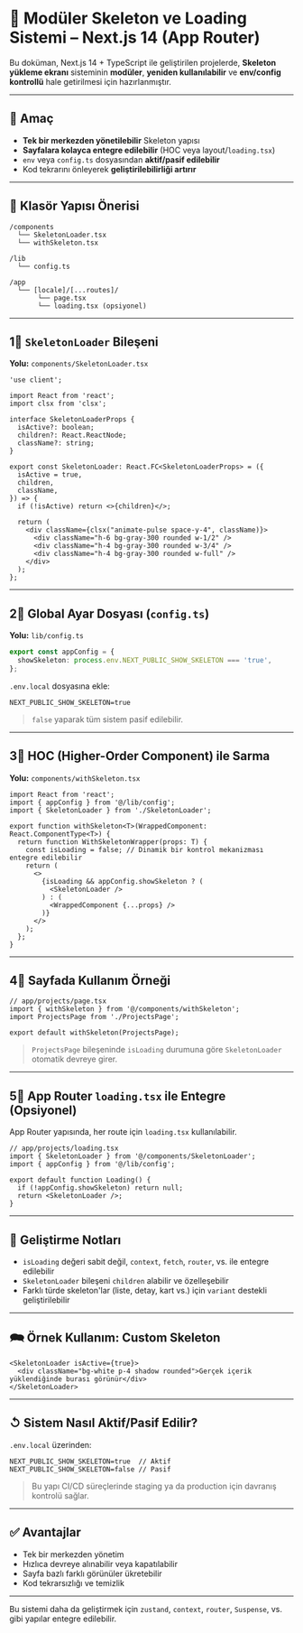 # 🧹 Modüler Skeleton ve Loading Sistemi – Next.js 14 (App Router)

Bu doküman, Next.js 14 + TypeScript ile geliştirilen projelerde, **Skeleton yükleme ekranı** sisteminin **modüler**, **yeniden kullanılabilir** ve **env/config kontrollü** hale getirilmesi için hazırlanmıştır.

---

## 🌟 Amaç

- **Tek bir merkezden yönetilebilir** Skeleton yapısı
- **Sayfalara kolayca entegre edilebilir** (HOC veya layout/`loading.tsx`)
- `env` veya `config.ts` dosyasından **aktif/pasif edilebilir**
- Kod tekrarını önleyerek **geliştirilebilirliği artırır**

---

## 📁 Klasör Yapısı Önerisi

```
/components
  └── SkeletonLoader.tsx
  └── withSkeleton.tsx

/lib
  └── config.ts

/app
  └── [locale]/[...routes]/
       └── page.tsx
       └── loading.tsx (opsiyonel)
```

---

## 1⃣ `SkeletonLoader` Bileşeni

**Yolu:** `components/SkeletonLoader.tsx`

```tsx
'use client';

import React from 'react';
import clsx from 'clsx';

interface SkeletonLoaderProps {
  isActive?: boolean;
  children?: React.ReactNode;
  className?: string;
}

export const SkeletonLoader: React.FC<SkeletonLoaderProps> = ({
  isActive = true,
  children,
  className,
}) => {
  if (!isActive) return <>{children}</>;

  return (
    <div className={clsx("animate-pulse space-y-4", className)}>
      <div className="h-6 bg-gray-300 rounded w-1/2" />
      <div className="h-4 bg-gray-300 rounded w-3/4" />
      <div className="h-4 bg-gray-300 rounded w-full" />
    </div>
  );
};
```

---

## 2⃣ Global Ayar Dosyası (`config.ts`)

**Yolu:** `lib/config.ts`

```ts
export const appConfig = {
  showSkeleton: process.env.NEXT_PUBLIC_SHOW_SKELETON === 'true',
};
```

`.env.local` dosyasına ekle:

```env
NEXT_PUBLIC_SHOW_SKELETON=true
```

> `false` yaparak tüm sistem pasif edilebilir.

---

## 3⃣ HOC (Higher-Order Component) ile Sarma

**Yolu:** `components/withSkeleton.tsx`

```tsx
import React from 'react';
import { appConfig } from '@/lib/config';
import { SkeletonLoader } from './SkeletonLoader';

export function withSkeleton<T>(WrappedComponent: React.ComponentType<T>) {
  return function WithSkeletonWrapper(props: T) {
    const isLoading = false; // Dinamik bir kontrol mekanizması entegre edilebilir
    return (
      <>
        {isLoading && appConfig.showSkeleton ? (
          <SkeletonLoader />
        ) : (
          <WrappedComponent {...props} />
        )}
      </>
    );
  };
}
```

---

## 4⃣ Sayfada Kullanım Örneği

```tsx
// app/projects/page.tsx
import { withSkeleton } from '@/components/withSkeleton';
import ProjectsPage from './ProjectsPage';

export default withSkeleton(ProjectsPage);
```

> `ProjectsPage` bileşeninde `isLoading` durumuna göre `SkeletonLoader` otomatik devreye girer.

---

## 5⃣ App Router `loading.tsx` ile Entegre (Opsiyonel)

App Router yapısında, her route için `loading.tsx` kullanılabilir.

```tsx
// app/projects/loading.tsx
import { SkeletonLoader } from '@/components/SkeletonLoader';
import { appConfig } from '@/lib/config';

export default function Loading() {
  if (!appConfig.showSkeleton) return null;
  return <SkeletonLoader />;
}
```

---

## 🔧 Geliştirme Notları

- `isLoading` değeri sabit değil, `context`, `fetch`, `router`, vs. ile entegre edilebilir
- `SkeletonLoader` bileşeni `children` alabilir ve özelleşebilir
- Farklı türde skeleton'lar (liste, detay, kart vs.) için `variant` destekli geliştirilebilir

---

## 🗪 Örnek Kullanım: Custom Skeleton

```tsx
<SkeletonLoader isActive={true}>
  <div className="bg-white p-4 shadow rounded">Gerçek içerik yüklendiğinde burası görünür</div>
</SkeletonLoader>
```

---

## ↺ Sistem Nasıl Aktif/Pasif Edilir?

`.env.local` üzerinden:

```env
NEXT_PUBLIC_SHOW_SKELETON=true  // Aktif
NEXT_PUBLIC_SHOW_SKELETON=false // Pasif
```

> Bu yapı CI/CD süreçlerinde staging ya da production için davranış kontrolü sağlar.

---

## ✅ Avantajlar

- Tek bir merkezden yönetim
- Hızlıca devreye alınabilir veya kapatılabilir
- Sayfa bazlı farklı görünüler ükretebilir
- Kod tekrarsızlığı ve temizlik

---

Bu sistemi daha da geliştirmek için `zustand`, `context`, `router`, `Suspense`, vs. gibi yapılar entegre edilebilir.

